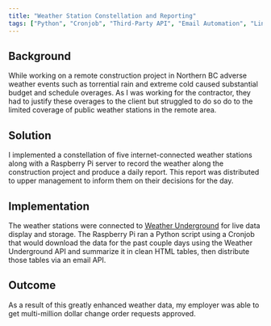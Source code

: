 ```yaml
---
title: "Weather Station Constellation and Reporting"
tags: ["Python", "Cronjob", "Third-Party API", "Email Automation", "Linux"]
---
```


## Background

While working on a remote construction project in Northern BC adverse weather events such as torrential rain and extreme cold caused substantial budget and schedule overages. As I was working for the contractor, they had to justify these overages to the client but struggled to do so do to the limited coverage of public weather stations in the remote area. 

## Solution

I implemented a constellation of five internet-connected weather stations along with a Raspberry Pi server to record the weather along the construction project and produce a daily report. This report was distributed to upper management to inform them on their decisions for the day.

## Implementation

The weather stations were connected to [Weather Underground](https://www.wunderground.com/) for live data display and storage. The Raspberry Pi ran a Python script using a Cronjob that would download the data for the past couple days using the Weather Underground API and summarize it in clean HTML tables, then distribute those tables via an email API.

## Outcome

As a result of this greatly enhanced weather data, my employer was able to get multi-million dollar change order requests approved.

